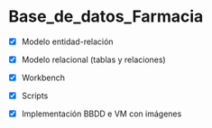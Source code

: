 # Base_de_datos_Farmacia

- [x] Modelo entidad-relación 
- [X] Modelo relacional (tablas y relaciones)
- [X] Workbench
- [X] Scripts
- [X] Implementación BBDD e VM con imágenes

